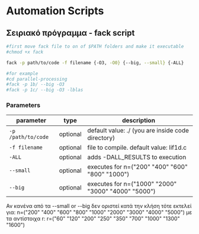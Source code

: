 # Automation Scripts   

## Σειριακό πρόγραμμα - fack script

```sh
#first move fack file to on of $PATH folders and make it executable
#chmod +x fack

fack -p path/to/code -f filename {-O3, -O0} {--big, --small} {-ALL}

#for example
#cd parallel-processing
#fack -p 1b/ --big -O3
#fack -p 1c/ --big -O3 -lblas
```

### Parameters

| parameter | type    | description                                      |
| --------- | ------- | ------------------------------------------------ |
| `-p /path/to/code`     | optional  | default value: ./ (you are inside code directory)        |
| `-f filename`  | optional | file to compile. default value: lif1d.c          |
| `-ALL` | optional  | adds -DALL_RESULTS to execution                            |
| `--small`  | optional | executes for n=("200" "400" "600" "800" "1000") |
| `--big`  | optional | executes for n=("1000" "2000" "3000" "4000" "5000") |

Αν κανένα από τα --small or --big δεν οριστεί κατά την κλήση τότε εκτελεί για:
n=("200" "400" "600" "800" "1000" "2000" "3000" "4000" "5000")
με τα αντίστοιχα r:
r=("60"  "120" "200" "250"  "350"  "700" "1000" "1300" "1600")
